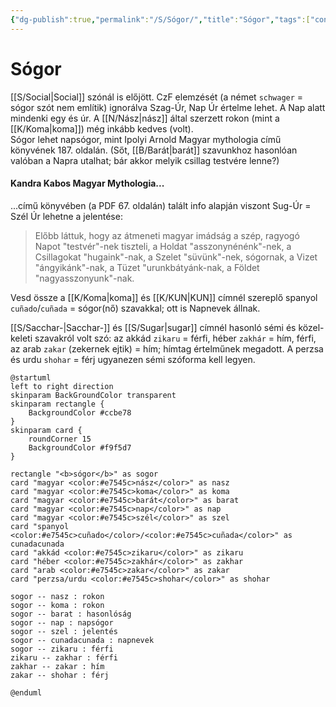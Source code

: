 ```yaml
---
{"dg-publish":true,"permalink":"/S/Sógor/","title":"Sógor","tags":["containsaigenerateddiagram"],"created":"2024-11-08T15:26","updated":"2024-11-08T15:26"}
---
```



# Sógor

[[S/Social\|Social]] szónál is előjött. CzF elemzését (a német `schwager` = sógor szót nem említik) ignorálva Szag-Úr, Nap Úr értelme lehet. A Nap alatt mindenki egy és úr. A [[N/Nász\|nász]] által szerzett rokon (mint a [[K/Koma\|koma]]) még inkább kedves (volt).  
Sógor lehet napsógor, mint Ipolyi Arnold Magyar mythologia című könyvének 187. oldalán. (Sőt, [[B/Barát\|barát]] szavunkhoz hasonlóan valóban a Napra utalhat; bár akkor melyik csillag testvére lenne?)  

#### Kandra Kabos Magyar Mythologia...  

...című könyvében (a PDF 67. oldalán) talált info alapján viszont Sug-Úr = Szél Úr lehetne a jelentése:  
> Előbb láttuk, hogy az átmeneti magyar imádság a szép, ragyogó Napot "testvér"-nek tiszteli, a Holdat "asszonynénénk"-nek, a Csillagokat "hugaink"-nak, a Szelet "süvünk"-nek, sógornak, a Vizet "ángyikánk"-nak, a Tüzet "urunkbátyánk-nak, a Földet "nagyasszonyunk"-nak.  

Vesd össze a [[K/Koma\|koma]] és [[K/KUN\|KUN]] címnél szereplő spanyol `cuñado`/`cuñada` = sógor(nő) szavakkal; ott is Napnevek állnak.  

[[S/Sacchar-\|Sacchar-]] és [[S/Sugar\|sugar]] címnél hasonló sémi és közel-keleti szavakról volt szó: az akkád `zikaru` = férfi, héber `zakhár` = hím, férfi, az arab `zakar` (zekernek ejtik) = hím; hímtag értelműnek megadott. A perzsa és urdu `shohar` = férj ugyanezen sémi szóforma kell legyen.  

```plantuml-svg
@startuml
left to right direction
skinparam BackGroundColor transparent
skinparam rectangle {
    BackgroundColor #ccbe78
}
skinparam card {
    roundCorner 15
    BackgroundColor #f9f5d7
}

rectangle "<b>sógor</b>" as sogor
card "magyar <color:#e7545c>nász</color>" as nasz
card "magyar <color:#e7545c>koma</color>" as koma
card "magyar <color:#e7545c>barát</color>" as barat
card "magyar <color:#e7545c>nap</color>" as nap
card "magyar <color:#e7545c>szél</color>" as szel
card "spanyol <color:#e7545c>cuñado</color>/<color:#e7545c>cuñada</color>" as cunadacunada
card "akkád <color:#e7545c>zikaru</color>" as zikaru
card "héber <color:#e7545c>zakhár</color>" as zakhar
card "arab <color:#e7545c>zakar</color>" as zakar
card "perzsa/urdu <color:#e7545c>shohar</color>" as shohar

sogor -- nasz : rokon
sogor -- koma : rokon
sogor -- barat : hasonlóság
sogor -- nap : napsógor
sogor -- szel : jelentés
sogor -- cunadacunada : napnevek
sogor -- zikaru : férfi
zikaru -- zakhar : férfi
zakhar -- zakar : hím
zakar -- shohar : férj

@enduml
```